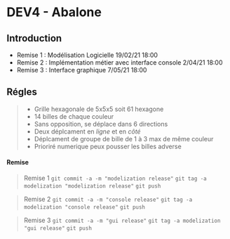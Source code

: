 # DEV4 - Abalone

## Introduction
- Remise 1 : Modélisation Logicielle 19/02/21 18:00
- Remise 2 : Implémentation métier avec interface console 2/04/21 18:00
- Remise 3 : Interface graphique 7/05/21 18:00

## Régles

> - Grille hexagonale de 5x5x5 soit 61 hexagone
> - 14 billes de chaque couleur 
> - Sans opposition, se déplace dans 6 directions
> - Deux déplcament en *ligne* et en *côté* 
> - Déplcament de groupe de bille de 1 à 3 max de même couleur
> - Prioriré numerique peux pousser les billes adverse

#### Remise
>Remise 1
`git commit -a -m "modelization release"`
`git tag -a modelization "modelization release"`
`git push`

>Remise 2
`git commit -a -m "console release"`
`git tag -a modelization "console release"`
`git push`

>Remise 3
`git commit -a -m "gui release"`
`git tag -a modelization "gui release"`
`git push`
